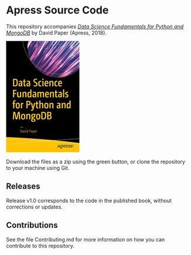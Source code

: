 # Apress Source Code

This repository accompanies [*Data Science Fundamentals for Python and MongoDB*](https://www.apress.com/9781484235966) by David Paper (Apress, 2018).

[comment]: #cover
![Cover image](9781484235966.jpg)

Download the files as a zip using the green button, or clone the repository to your machine using Git.

## Releases

Release v1.0 corresponds to the code in the published book, without corrections or updates.

## Contributions

See the file Contributing.md for more information on how you can contribute to this repository.
